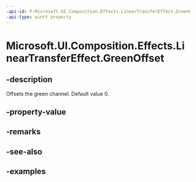 ```yaml
---
-api-id: P:Microsoft.UI.Composition.Effects.LinearTransferEffect.GreenOffset
-api-type: winrt property
---
```


<!-- Property syntax.
public float GreenOffset { get;  set; }
-->

# Microsoft.UI.Composition.Effects.LinearTransferEffect.GreenOffset

## -description
Offsets the green channel. Default value 0.

## -property-value

## -remarks

## -see-also

## -examples

